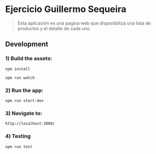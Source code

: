 # Ejercicio Guillermo Sequeira

>  Esta aplicación es una pagina web que disponibiliza una lista de productos y el detalle de cada uno.
## Development

### 1) Build the assets:


```
npm install

npm run watch
```

### 2) Run the app:

```
npm run start-dev
```

### 3) Navigate to:
```
http://localhost:3000/
```
### 4) Testing
```
npm run test
```
